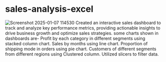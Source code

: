 # sales-analysis-excel
![Screenshot 2025-01-07 114530](https://github.com/user-attachments/assets/03912ff4-069a-439b-93ca-0c5c7b0f7f5a)
Created an interactive sales dashboard to track and analyze key performance metrics, providing actionable insights to drive business growth and optimize sales strategies. some charts shown in dashboards are- Profit by each category in different segments using stacked column chart. Sales by months using line chart. Proportion of shipping mode in orders using pie chart. Customers of different segments from different regions using Clustered column. Utilized slicers to filter data.
